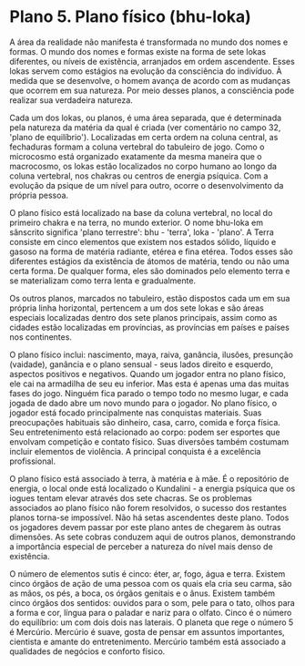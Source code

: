# Plano 5. Plano físico (bhu-loka)

A área da realidade não manifesta é transformada no mundo dos nomes e formas. O mundo dos nomes e formas existe na forma de sete lokas diferentes, ou níveis de existência, arranjados em ordem ascendente. Esses lokas servem como estágios na evolução da consciência do indivíduo. À medida que se desenvolve, o homem avança de acordo com as mudanças que ocorrem em sua natureza. Por meio desses planos, a consciência pode realizar sua verdadeira natureza.

Cada um dos lokas, ou planos, é uma área separada, que é determinada pela natureza da matéria da qual é criada (ver comentário no campo 32, 'plano de equilíbrio'). Localizadas em certa ordem na coluna central, as fechaduras formam a coluna vertebral do tabuleiro de jogo. Como o microcosmo está organizado exatamente da mesma maneira que o macrocosmo, os lokas estão localizados no corpo humano ao longo da coluna vertebral, nos chakras ou centros de energia psíquica. Com a evolução da psique de um nível para outro, ocorre o desenvolvimento da própria pessoa.

O plano físico está localizado na base da coluna vertebral, no local do primeiro chakra e na terra, no mundo exterior. O nome bhu-loka em sânscrito significa 'plano terrestre': bhu - 'terra', loka - 'plano'. A Terra consiste em cinco elementos que existem nos estados sólido, líquido e gasoso na forma de matéria radiante, etérea e fina etérea. Todos esses são diferentes estágios da existência de átomos de matéria, tendo ou não uma certa forma. De qualquer forma, eles são dominados pelo elemento terra e se materializam como terra lenta e gradualmente.

Os outros planos, marcados no tabuleiro, estão dispostos cada um em sua própria linha horizontal, pertencem a um dos sete lokas e são áreas especiais localizadas dentro dos sete planos principais, assim como as cidades estão localizadas em províncias, as províncias em países e países nos continentes.

O plano físico inclui: nascimento, maya, raiva, ganância, ilusões, presunção (vaidade), ganância e o plano sensual - seus lados direito e esquerdo, aspectos positivos e negativos. Quando um jogador entra no plano físico, ele cai na armadilha de seu eu inferior. Mas esta é apenas uma das muitas fases do jogo. Ninguém fica parado o tempo todo no mesmo lugar, e cada jogada de dado abre um novo mundo para o jogador. No plano físico, o jogador está focado principalmente nas conquistas materiais. Suas preocupações habituais são dinheiro, casa, carro, comida e força física. Seu entretenimento está relacionado ao corpo: podem ser esportes que envolvam competição e contato físico. Suas diversões também costumam incluir elementos de violência. A principal conquista é a excelência profissional.

O plano físico está associado à terra, à matéria e à mãe. É o repositório de energia, o local onde está localizado o Kundalini - a energia psíquica que os iogues tentam elevar através dos sete chacras. Se os problemas associados ao plano físico não forem resolvidos, o sucesso dos restantes planos torna-se impossível. Não há setas ascendentes deste plano. Todos os jogadores devem passar por este plano antes de chegarem às outras dimensões. As sete cobras conduzem aqui de outros planos, demonstrando a importância especial de perceber a natureza do nível mais denso de existência.

O número de elementos sutis é cinco: éter, ar, fogo, água e terra. Existem cinco órgãos de ação de uma pessoa com os quais ela cria seu carma, são as mãos, os pés, a boca, os órgãos genitais e o ânus. Existem também cinco órgãos dos sentidos: ouvidos para o som, pele para o tato, olhos para a forma e cor, língua para o paladar e nariz para o olfato. Cinco é o número do equilíbrio: um com dois dois nas laterais. O planeta que rege o número 5 é Mercúrio. Mercúrio é suave, gosta de pensar em assuntos importantes, cientista e amante do entretenimento. Mercúrio também está associado a qualidades de negócios e conforto físico.

